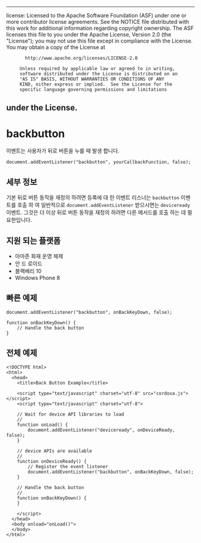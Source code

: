 * * *

license: Licensed to the Apache Software Foundation (ASF) under one or more contributor license agreements. See the NOTICE file distributed with this work for additional information regarding copyright ownership. The ASF licenses this file to you under the Apache License, Version 2.0 (the "License"); you may not use this file except in compliance with the License. You may obtain a copy of the License at

           http://www.apache.org/licenses/LICENSE-2.0
    
         Unless required by applicable law or agreed to in writing,
         software distributed under the License is distributed on an
         "AS IS" BASIS, WITHOUT WARRANTIES OR CONDITIONS OF ANY
         KIND, either express or implied.  See the License for the
         specific language governing permissions and limitations
    

## under the License.

# backbutton

이벤트는 사용자가 뒤로 버튼을 누를 때 발생 합니다.

    document.addEventListener("backbutton", yourCallbackFunction, false);
    

## 세부 정보

기본 뒤로 버튼 동작을 재정의 하려면 등록에 대 한 이벤트 리스너는 `backbutton` 이벤트를 호출 하 여 일반적으로 `document.addEventListener` 받으시면는 `deviceready` 이벤트. 그것은 더 이상 뒤로 버튼 동작을 재정의 하려면 다른 메서드를 호출 하는 데 필요한입니다.

## 지원 되는 플랫폼

*   아마존 화재 운영 체제
*   안 드 로이드
*   블랙베리 10
*   Windows Phone 8

## 빠른 예제

    document.addEventListener("backbutton", onBackKeyDown, false);
    
    function onBackKeyDown() {
        // Handle the back button
    }
    

## 전체 예제

    <!DOCTYPE html>
    <html>
      <head>
        <title>Back Button Example</title>
    
        <script type="text/javascript" charset="utf-8" src="cordova.js"></script>
        <script type="text/javascript" charset="utf-8">
    
        // Wait for device API libraries to load
        //
        function onLoad() {
            document.addEventListener("deviceready", onDeviceReady, false);
        }
    
        // device APIs are available
        //
        function onDeviceReady() {
            // Register the event listener
            document.addEventListener("backbutton", onBackKeyDown, false);
        }
    
        // Handle the back button
        //
        function onBackKeyDown() {
        }
    
        </script>
      </head>
      <body onload="onLoad()">
      </body>
    </html>